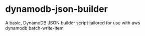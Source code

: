 # dynamodb-json-builder
A basic, DynamoDB JSON builder script tailored for use with aws dynamodb batch-write-item
